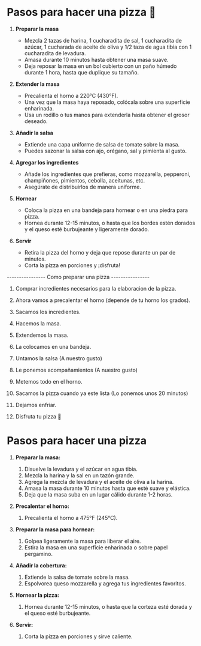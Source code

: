 # Pasos para hacer una pizza 🍕

1. **Preparar la masa**
   - Mezcla 2 tazas de harina, 1 cucharadita de sal, 1 cucharadita de azúcar, 1 cucharada de aceite de oliva y 1/2 taza de agua tibia con 1 cucharadita de levadura.
   - Amasa durante 10 minutos hasta obtener una masa suave.
   - Deja reposar la masa en un bol cubierto con un paño húmedo durante 1 hora, hasta que duplique su tamaño.

2. **Extender la masa**
   - Precalienta el horno a 220°C (430°F).
   - Una vez que la masa haya reposado, colócala sobre una superficie enharinada.
   - Usa un rodillo o tus manos para extenderla hasta obtener el grosor deseado.

3. **Añadir la salsa**
   - Extiende una capa uniforme de salsa de tomate sobre la masa.
   - Puedes sazonar la salsa con ajo, orégano, sal y pimienta al gusto.

4. **Agregar los ingredientes**
   - Añade los ingredientes que prefieras, como mozzarella, pepperoni, champiñones, pimientos, cebolla, aceitunas, etc.
   - Asegúrate de distribuirlos de manera uniforme.

5. **Hornear**
   - Coloca la pizza en una bandeja para hornear o en una piedra para pizza.
   - Hornea durante 12-15 minutos, o hasta que los bordes estén dorados y el queso esté burbujeante y ligeramente dorado.

6. **Servir**
   - Retira la pizza del horno y deja que repose durante un par de minutos.
   - Corta la pizza en porciones y ¡disfruta!
   
---------------- Como preparar una pizza ----------------

1. Comprar incredientes necesarios para la elaboracion de la pizza.

2. Ahora vamos a precalentar el horno (depende de tu horno los grados).

3. Sacamos los incredientes.

4. Hacemos la masa.

5. Extendemos la masa.

6. La colocamos en una bandeja.

7. Untamos la salsa (A nuestro gusto)

8. Le ponemos acompañamientos (A nuestro gusto)

9. Metemos todo en el horno.

10. Sacamos la pizza cuando ya este lista (Lo ponemos unos 20 minutos)

11. Dejamos enfriar.

12. Disfruta tu pizza 🍕

# Pasos para hacer una pizza

1. **Preparar la masa:**
   1. Disuelve la levadura y el azúcar en agua tibia.
   2. Mezcla la harina y la sal en un tazón grande.
   3. Agrega la mezcla de levadura y el aceite de oliva a la harina.
   4. Amasa la masa durante 10 minutos hasta que esté suave y elástica.
   5. Deja que la masa suba en un lugar cálido durante 1-2 horas.

2. **Precalentar el horno:**
   1. Precalienta el horno a 475°F (245°C).

3. **Preparar la masa para hornear:**
   1. Golpea ligeramente la masa para liberar el aire.
   2. Estira la masa en una superficie enharinada o sobre papel pergamino.

4. **Añadir la cobertura:**
   1. Extiende la salsa de tomate sobre la masa.
   2. Espolvorea queso mozzarella y agrega tus ingredientes favoritos.

5. **Hornear la pizza:**
   1. Hornea durante 12-15 minutos, o hasta que la corteza esté dorada y el queso esté burbujeante.

6. **Servir:**
   1. Corta la pizza en porciones y sirve caliente.
